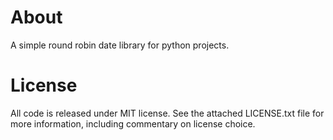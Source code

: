 About
================================================================================

A simple round robin date library for python projects.

License
================================================================================

All code is released under MIT license. See the attached LICENSE.txt file for
more information, including commentary on license choice.
